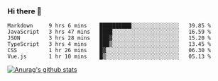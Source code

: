 ### Hi there 👋



<!--
**webB1an/webB1an** is a ✨ _special_ ✨ repository because its `README.md` (this file) appears on your GitHub profile.

Here are some ideas to get you started:

- 🔭 I’m currently working on ...
- 🌱 I’m currently learning ...
- 👯 I’m looking to collaborate on ...
- 🤔 I’m looking for help with ...
- 💬 Ask me about ...
- 📫 How to reach me: ...
- 😄 Pronouns: ...
- ⚡ Fun fact: ...
-->

<!--START_SECTION:waka-->

```text
Markdown     9 hrs 6 mins    ██████████░░░░░░░░░░░░░░░   39.85 %
JavaScript   3 hrs 47 mins   ████░░░░░░░░░░░░░░░░░░░░░   16.59 %
JSON         3 hrs 28 mins   ███▓░░░░░░░░░░░░░░░░░░░░░   15.20 %
TypeScript   3 hrs 4 mins    ███▒░░░░░░░░░░░░░░░░░░░░░   13.45 %
CSS          1 hr 26 mins    █▓░░░░░░░░░░░░░░░░░░░░░░░   06.30 %
Vue.js       1 hr 10 mins    █▒░░░░░░░░░░░░░░░░░░░░░░░   05.13 %
```

<!--END_SECTION:waka-->


[![Anurag's github stats](https://github-readme-stats.vercel.app/api?username=webB1an&show_icons=true&theme=radical)](https://github.com/anuraghazra/github-readme-stats)

